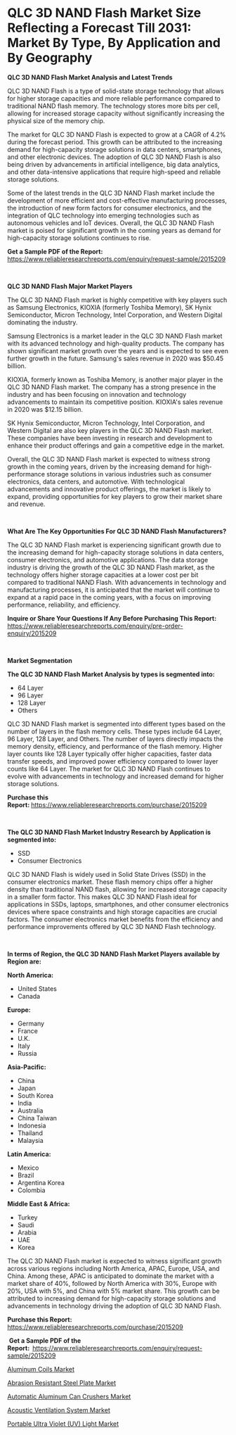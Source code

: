 <p><h1>QLC 3D NAND Flash Market Size Reflecting a Forecast Till 2031: Market By Type, By Application and By Geography</h1></p><p><strong>QLC 3D NAND Flash Market Analysis and Latest Trends</strong></p>
<p><p>QLC 3D NAND Flash is a type of solid-state storage technology that allows for higher storage capacities and more reliable performance compared to traditional NAND flash memory. The technology stores more bits per cell, allowing for increased storage capacity without significantly increasing the physical size of the memory chip.</p><p>The market for QLC 3D NAND Flash is expected to grow at a CAGR of 4.2% during the forecast period. This growth can be attributed to the increasing demand for high-capacity storage solutions in data centers, smartphones, and other electronic devices. The adoption of QLC 3D NAND Flash is also being driven by advancements in artificial intelligence, big data analytics, and other data-intensive applications that require high-speed and reliable storage solutions.</p><p>Some of the latest trends in the QLC 3D NAND Flash market include the development of more efficient and cost-effective manufacturing processes, the introduction of new form factors for consumer electronics, and the integration of QLC technology into emerging technologies such as autonomous vehicles and IoT devices. Overall, the QLC 3D NAND Flash market is poised for significant growth in the coming years as demand for high-capacity storage solutions continues to rise.</p></p>
<p><strong>Get a Sample PDF of the Report:&nbsp;</strong> <a href="https://www.reliableresearchreports.com/enquiry/request-sample/2015209">https://www.reliableresearchreports.com/enquiry/request-sample/2015209</a></p>
<p>&nbsp;</p>
<p><strong>QLC 3D NAND Flash Major Market Players</strong></p>
<p><p>The QLC 3D NAND Flash market is highly competitive with key players such as Samsung Electronics, KIOXIA (formerly Toshiba Memory), SK Hynix Semiconductor, Micron Technology, Intel Corporation, and Western Digital dominating the industry.</p><p>Samsung Electronics is a market leader in the QLC 3D NAND Flash market with its advanced technology and high-quality products. The company has shown significant market growth over the years and is expected to see even further growth in the future. Samsung's sales revenue in 2020 was $50.45 billion.</p><p>KIOXIA, formerly known as Toshiba Memory, is another major player in the QLC 3D NAND Flash market. The company has a strong presence in the industry and has been focusing on innovation and technology advancements to maintain its competitive position. KIOXIA's sales revenue in 2020 was $12.15 billion.</p><p>SK Hynix Semiconductor, Micron Technology, Intel Corporation, and Western Digital are also key players in the QLC 3D NAND Flash market. These companies have been investing in research and development to enhance their product offerings and gain a competitive edge in the market.</p><p>Overall, the QLC 3D NAND Flash market is expected to witness strong growth in the coming years, driven by the increasing demand for high-performance storage solutions in various industries such as consumer electronics, data centers, and automotive. With technological advancements and innovative product offerings, the market is likely to expand, providing opportunities for key players to grow their market share and revenue.</p></p>
<p>&nbsp;</p>
<p><strong>What Are The Key Opportunities For QLC 3D NAND Flash Manufacturers?</strong></p>
<p><p>The QLC 3D NAND Flash market is experiencing significant growth due to the increasing demand for high-capacity storage solutions in data centers, consumer electronics, and automotive applications. The data storage industry is driving the growth of the QLC 3D NAND Flash market, as the technology offers higher storage capacities at a lower cost per bit compared to traditional NAND Flash. With advancements in technology and manufacturing processes, it is anticipated that the market will continue to expand at a rapid pace in the coming years, with a focus on improving performance, reliability, and efficiency.</p></p>
<p><strong>Inquire or Share Your Questions If Any Before Purchasing This Report:</strong> <a href="https://www.reliableresearchreports.com/enquiry/pre-order-enquiry/2015209">https://www.reliableresearchreports.com/enquiry/pre-order-enquiry/2015209</a></p>
<p>&nbsp;</p>
<p><strong>Market Segmentation</strong></p>
<p><strong>The QLC 3D NAND Flash Market Analysis by types is segmented into:</strong></p>
<p><ul><li>64 Layer</li><li>96 Layer</li><li>128 Layer</li><li>Others</li></ul></p>
<p><p>QLC 3D NAND Flash market is segmented into different types based on the number of layers in the flash memory cells. These types include 64 Layer, 96 Layer, 128 Layer, and Others. The number of layers directly impacts the memory density, efficiency, and performance of the flash memory. Higher layer counts like 128 Layer typically offer higher capacities, faster data transfer speeds, and improved power efficiency compared to lower layer counts like 64 Layer. The market for QLC 3D NAND Flash continues to evolve with advancements in technology and increased demand for higher storage solutions.</p></p>
<p><strong>Purchase this Report:&nbsp;</strong><a href="https://www.reliableresearchreports.com/purchase/2015209">https://www.reliableresearchreports.com/purchase/2015209</a></p>
<p>&nbsp;</p>
<p><strong>The QLC 3D NAND Flash Market Industry Research by Application is segmented into:</strong></p>
<p><ul><li>SSD</li><li>Consumer Electronics</li></ul></p>
<p><p>QLC 3D NAND Flash is widely used in Solid State Drives (SSD) in the consumer electronics market. These flash memory chips offer a higher density than traditional NAND flash, allowing for increased storage capacity in a smaller form factor. This makes QLC 3D NAND Flash ideal for applications in SSDs, laptops, smartphones, and other consumer electronics devices where space constraints and high storage capacities are crucial factors. The consumer electronics market benefits from the efficiency and performance improvements offered by QLC 3D NAND Flash technology.</p></p>
<p>&nbsp;</p>
<p><strong>In terms of Region, the QLC 3D NAND Flash Market Players available by Region are:</strong></p>
<p>
    <p> <strong> North America: </strong>
        <ul>
            <li>United States</li>
            <li>Canada</li>
        </ul>
        </p> 
    <p> <strong> Europe: </strong>
        <ul>
            <li>Germany</li>
            <li>France</li>
            <li>U.K.</li>
            <li>Italy</li>
            <li>Russia</li>
        </ul>
        </p> 
    <p> <strong> Asia-Pacific: </strong>
        <ul>
            <li>China</li>
            <li>Japan</li>
            <li>South Korea</li>
            <li>India</li>
            <li>Australia</li>
            <li>China Taiwan</li>
            <li>Indonesia</li>
            <li>Thailand</li>
            <li>Malaysia</li>
        </ul>
        </p> 
    <p> <strong> Latin America: </strong>
        <ul>
            <li>Mexico</li>
            <li>Brazil</li>
            <li>Argentina Korea</li>
            <li>Colombia</li>
        </ul>
        </p> 
    <p> <strong> Middle East & Africa: </strong>
        <ul>
            <li>Turkey</li>
            <li>Saudi</li>
            <li>Arabia</li>
            <li>UAE</li>
            <li>Korea</li>
        </ul>
    </p>
    </p>
<p><p>The QLC 3D NAND Flash market is expected to witness significant growth across various regions including North America, APAC, Europe, USA, and China. Among these, APAC is anticipated to dominate the market with a market share of 40%, followed by North America with 30%, Europe with 20%, USA with 5%, and China with 5% market share. This growth can be attributed to increasing demand for high-capacity storage solutions and advancements in technology driving the adoption of QLC 3D NAND Flash.</p></p>
<p><strong>Purchase this Report: </strong><a href="https://www.reliableresearchreports.com/purchase/2015209">https://www.reliableresearchreports.com/purchase/2015209</a></p>
<p>&nbsp;<strong>Get a Sample PDF of the Report:&nbsp;&nbsp;</strong><a href="https://www.reliableresearchreports.com/enquiry/request-sample/2015209">https://www.reliableresearchreports.com/enquiry/request-sample/2015209</a></p>
<p><strong></strong></p>
<p><p><a href="https://view.publitas.com/reportprime-1/global-aluminum-coils-market-size-and-market-trends-insights-and-projections-from-2024-to-2031/">Aluminum Coils Market</a></p><p><a href="https://view.publitas.com/reportprime-1/abrasion-resistant-steel-plate-market-size-and-examines-its-market-scope-with-a-primary-focus-on-growth-opportunities-and-forecasted-trends-spanning-from-2024-to-2031/">Abrasion Resistant Steel Plate Market</a></p><p><a href="https://noble-drawer-34c.notion.site/Insights-into-Automatic-Aluminum-Can-Crushers-Market-Size-Analysing-Market-Share-Trends-and-Growt-2a8ee66336a640589eb633e292d89d7d">Automatic Aluminum Can Crushers Market</a></p><p><a href="https://three-jumbo-f6d.notion.site/Acoustic-Ventilation-System-Market-Analysis-Examines-its-Scope-on-Growth-Opportunities-and-Forecast-01297d72ba13487581bd259157622dda">Acoustic Ventilation System Market</a></p><p><a href="https://iodized-pantydraco-05c.notion.site/Portable-Ultra-Violet-UV-Light-Market-Share-Market-New-Trends-Analysis-Report-By-Type-By-Applic-985c991edb5e4827a1c4b336b8d9a244">Portable Ultra Violet (UV) Light Market</a></p></p>